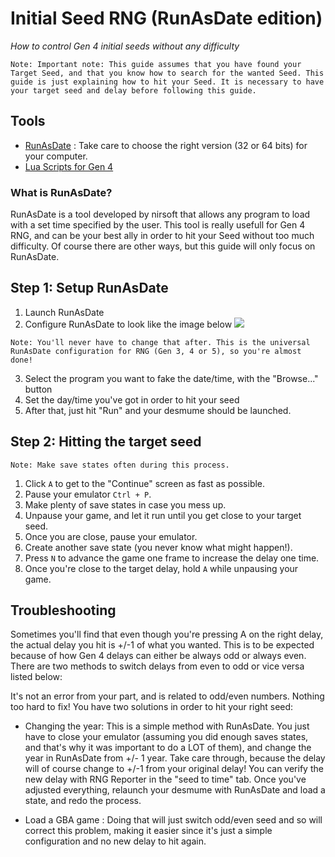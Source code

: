 # Initial Seed RNG (RunAsDate edition)

_How to control Gen 4 initial seeds without any difficulty_

```
Note: Important note: This guide assumes that you have found your Target Seed, and that you know how to search for the wanted Seed. This guide is just explaining how to hit your Seed. It is necessary to have your target seed and delay before following this guide.
```

## Tools

- [RunAsDate](https://www.nirsoft.net/utils/run_as_date.html) : Take care to choose the right version (32 or 64 bits) for your computer.
- [Lua Scripts for Gen 4](http://pokerng.forumcommunity.net/?t=56443955&p=396434984)

### What is RunAsDate?

RunAsDate is a tool developed by nirsoft that allows any program to load with a set time specified by the user. This tool is really usefull for Gen 4 RNG, and can be your best ally in order to hit your Seed without too much difficulty. Of course there are other ways, but this guide will only focus on RunAsDate.

## Step 1: Setup RunAsDate

1. Launch RunAsDate
2. Configure RunAsDate to look like the image below
   ![](https://github.com/zaksabeast/PokemonRNGGuides/raw/master/images/using-runasdate-to-rng-initial-seed-md-0.png)

```
Note: You'll never have to change that after. This is the universal RunAsDate configuration for RNG (Gen 3, 4 or 5), so you're almost done!
```

3. Select the program you want to fake the date/time, with the "Browse..." button
4. Set the day/time you've got in order to hit your seed
5. After that, just hit "Run" and your desmume should be launched.

## Step 2: Hitting the target seed

```
Note: Make save states often during this process.
```

1. Click `A` to get to the "Continue" screen as fast as possible.
2. Pause your emulator `Ctrl + P`.
3. Make plenty of save states in case you mess up.
4. Unpause your game, and let it run until you get close to your target seed.
5. Once you are close, pause your emulator.
6. Create another save state (you never know what might happen!).
7. Press `N` to advance the game one frame to increase the delay one time.
8. Once you're close to the target delay, hold `A` while unpausing your game.

## Troubleshooting

Sometimes you'll find that even though you're pressing A on the right delay, the actual delay you hit is +/-1 of what you wanted. This is to be expected because of how Gen 4 delays can either be always odd or always even. There are two methods to switch delays from even to odd or vice versa listed below:

It's not an error from your part, and is related to odd/even numbers. Nothing too hard to fix! You have two solutions in order to hit your right seed:

- Changing the year: This is a simple method with RunAsDate. You just have to close your emulator (assuming you did enough saves states, and that's why it was important to do a LOT of them), and change the year in RunAsDate from +/- 1 year. Take care through, because the delay will of course change to +/-1 from your original delay! You can verify the new delay with RNG Reporter in the "seed to time" tab. Once you've adjusted everything, relaunch your desmume with RunAsDate and load a state, and redo the process.

- Load a GBA game : Doing that will just switch odd/even seed and so will correct this problem, making it easier since it's just a simple configuration and no new delay to hit again.

